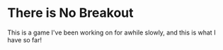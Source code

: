 # There is No Breakout
This is a game I've been working on for awhile slowly, and this is what I have so far!
